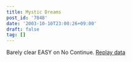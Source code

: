 ```yaml
---
title: Mystic Dreams
post_id: '7848'
date: '2003-10-10T23:00:26+09:00'
draft: false
tag: []
---
```


Barely clear EASY on No Continue. [Replay data](/th_replay)